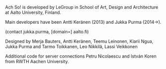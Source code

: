 Ach So! is developed by LeGroup in School of Art, Design and Architecture at Aalto University,
Finland.

Main developers have been Antti Keränen (2013) and Jukka Purma (2014->).

(contact jukka.purma, [domain=] aalto.fi)

Designed by Merja Bauters, Antti Keränen, Teemu Leinonen, Kiarii Ngua, Jukka Purma and Tarmo
Toikkanen, Leo Nikkilä, Lassi Veikkonen

Additional code for server connections Petru Nicolaescu and István Koren from RWTH Aachen
University.




